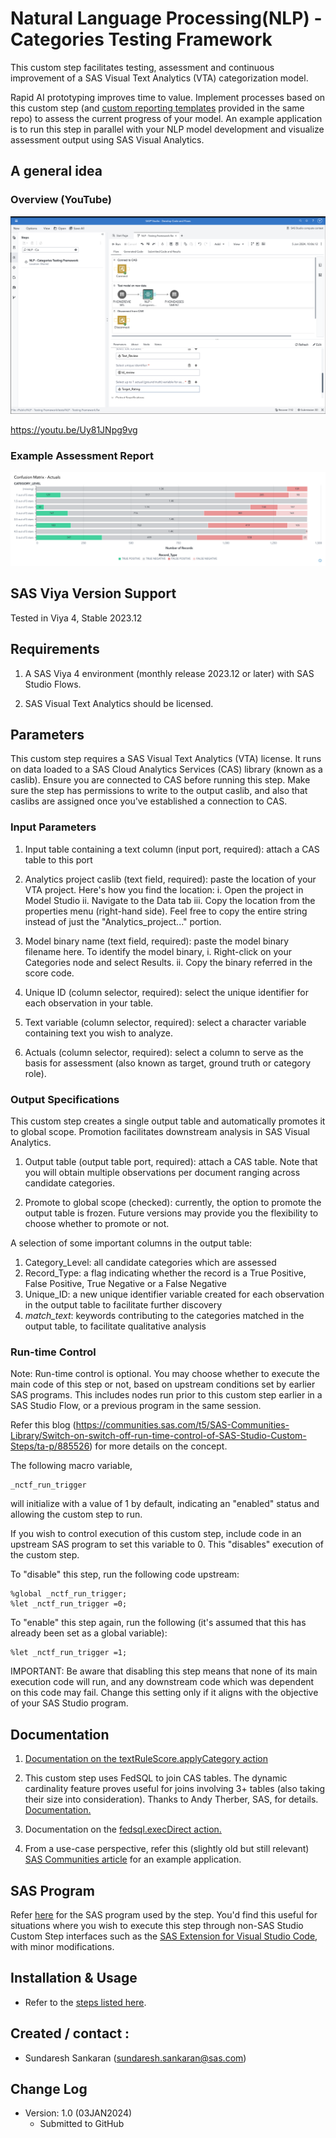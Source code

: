 # Natural Language Processing(NLP) - Categories Testing Framework

This custom step facilitates testing, assessment and continuous improvement of a SAS Visual Text Analytics (VTA) categorization model. 

Rapid AI prototyping improves time to value.  Implement processes based on this custom step (and [custom reporting templates](./extras/Import%20Report%20Templates.md) provided in the same repo) to assess the current progress of your model.  An example application is to run this step in parallel with your NLP model development and visualize assessment output using SAS Visual Analytics.

## A general idea 

### Overview (YouTube)

[![NLP - Categories Testing Framework](./img/NLP%20-%20Categories%20Testing%20Framework.png)](https://youtu.be/Uy81JNpg9vg)

https://youtu.be/Uy81JNpg9vg

### Example Assessment Report
![Example Report](./img/Example%20assessment%20Report.png)

## SAS Viya Version Support
Tested in Viya 4, Stable 2023.12

## Requirements

1. A SAS Viya 4 environment (monthly release 2023.12 or later) with SAS Studio Flows.

2. SAS Visual Text Analytics should be licensed.

## Parameters

This custom step requires a SAS Visual Text Analytics (VTA) license. It runs on data loaded to a SAS Cloud Analytics Services (CAS) library (known as a caslib). Ensure you are connected to CAS before running this step. Make sure the step has permissions to write to the output caslib, and also that caslibs are assigned once you've established a connection to CAS.

### Input Parameters

1. Input table containing a text column (input port, required): attach a CAS table to this port

2. Analytics project caslib (text field, required):  paste the location of your VTA project.  Here's how you find the location:
   i.   Open the project in Model Studio 
   ii.  Navigate to the Data tab
   iii. Copy the location from the properties menu (right-hand side).  Feel free to copy the entire string instead of just the \"Analytics_project...\" portion.

3. Model binary name (text field, required): paste the model binary filename here.  To identify the model binary, 
   i. Right-click on your Categories node and select Results.
  ii. Copy the binary referred in the score code.

4. Unique ID (column selector, required): select the unique identifier for each observation in your table.

5. Text variable (column selector, required): select a character variable containing text you wish to analyze.

6. Actuals (column selector, required): select a column to serve as the basis for assessment (also known as  target, ground truth or category role).

### Output Specifications

This custom step creates a single output table and automatically promotes it to global scope. Promotion facilitates downstream analysis in SAS Visual Analytics. 

1.  Output table (output table port, required): attach a CAS table.  Note that you will obtain multiple observations per document ranging across candidate categories. 

2.  Promote to global scope (checked):  currently, the option to promote the output table is frozen.  Future versions may provide you the flexibility to choose whether to promote or not.

A selection of some important columns in the output table:

1. Category_Level: all candidate categories which are assessed
2. Record_Type: a flag indicating whether the record is a True Positive, False Positive, True Negative or a False Negative
3. Unique_ID: a new unique identifier variable  created for each observation in the output table to facilitate further discovery
4.  _match_text_: keywords contributing to the categories matched in the output table, to facilitate qualitative analysis

### Run-time Control

Note: Run-time control is optional.  You may choose whether to execute the main code of this step or not, based on upstream conditions set by earlier SAS programs.  This includes nodes run prior to this custom step earlier in a SAS Studio Flow, or a previous program in the same session.

Refer this blog (https://communities.sas.com/t5/SAS-Communities-Library/Switch-on-switch-off-run-time-control-of-SAS-Studio-Custom-Steps/ta-p/885526) for more details on the concept.

The following macro variable,

```sas
_nctf_run_trigger
```

will initialize with a value of 1 by default, indicating an \"enabled\" status and allowing the custom step to run.

If you wish to control execution of this custom step, include code in an upstream SAS program to set this variable to 0.  This \"disables\" execution of the custom step.

To \"disable\" this step, run the following code upstream:

```sas
%global _nctf_run_trigger;
%let _nctf_run_trigger =0;
```

To \"enable\" this step again, run the following (it's assumed that this has already been set as a global variable):

```sas
%let _nctf_run_trigger =1;
```

IMPORTANT: Be aware that disabling this step means that none of its main execution code will run, and any  downstream code which was dependent on this code may fail.  Change this setting only if it aligns with the objective of your SAS Studio program.

## Documentation
1.  [Documentation on the textRuleScore.applyCategory action](https://go.documentation.sas.com/doc/en/pgmsascdc/default/casvtapg/cas-textrulescore-applycategory.htm)

2. This custom step uses FedSQL to join CAS tables.  The dynamic cardinality feature proves useful for joins involving 3+ tables (also taking their size into consideration).  Thanks to Andy Therber, SAS, for details.  [Documentation.](https://go.documentation.sas.com/doc/en/pgmsascdc/default/casfedsql/p0lrihvbn5xnfdn1a86poyhemp9f.htm)

3. Documentation on the [fedsql.execDirect action.](https://go.documentation.sas.com/doc/en/pgmsascdc/default/caspg/cas-fedsql-execdirect.htm)

4. From a use-case perspective, refer this (slightly old but still relevant) [SAS Communities article](https://communities.sas.com/t5/SAS-Communities-Library/Priming-the-pump-for-better-risk-assessment/ta-p/565370) for an example application. 

## SAS Program

Refer [here](./extras/NLP%20-%20Categories%20Testing%20Framework.sas) for the SAS program used by the step.  You'd find this useful for situations where you wish to execute this step through non-SAS Studio Custom Step interfaces such as the [SAS Extension for Visual Studio Code](https://github.com/sassoftware/vscode-sas-extension), with minor modifications. 


## Installation & Usage
- Refer to the [steps listed here](https://github.com/sassoftware/sas-studio-custom-steps#getting-started---making-a-custom-step-from-this-repository-available-in-sas-studio).

## Created / contact : 

- Sundaresh Sankaran (sundaresh.sankaran@sas.com)

## Change Log

* Version: 1.0  (03JAN2024)
  * Submitted to GitHub